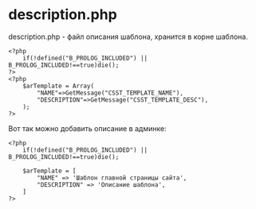 # description.php
description.php - файл описания шаблона, хранится в корне шаблона.

    <?php
        if(!defined("B_PROLOG_INCLUDED") || B_PROLOG_INCLUDED!==true)die();
    ?>
    <?php
        $arTemplate = Array(
            "NAME"=>GetMessage("CSST_TEMPLATE_NAME"), 
            "DESCRIPTION"=>GetMessage("CSST_TEMPLATE_DESC"), 
        );
    ?>

Вот так можно добавить описание в админке:

    <?php
        if(!defined("B_PROLOG_INCLUDED") || B_PROLOG_INCLUDED!==true)die();

        $arTemplate = [
            "NAME" => 'Шаблон главной страницы сайта',
            "DESCRIPTION" => 'Описание шаблона',
        ]
    ?>

